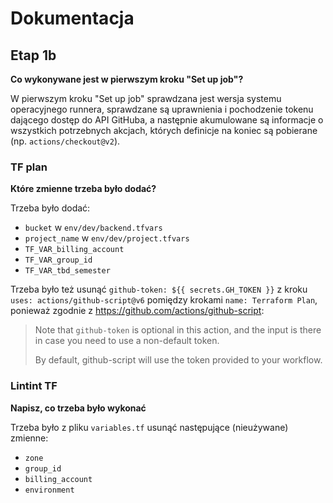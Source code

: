 # Dokumentacja

## Etap 1b

**Co wykonywane jest w pierwszym kroku "Set up job"?**

W pierwszym kroku "Set up job" sprawdzana jest wersja systemu operacyjnego runnera, sprawdzane są uprawnienia i pochodzenie tokenu dającego dostęp do API GitHuba, a następnie akumulowane są informacje o wszystkich potrzebnych akcjach, których definicje na koniec są pobierane (np. `actions/checkout@v2`).

### TF plan

**Które zmienne trzeba było dodać?**

Trzeba było dodać:
* `bucket` w `env/dev/backend.tfvars`
* `project_name` w `env/dev/project.tfvars`
* `TF_VAR_billing_account`
* `TF_VAR_group_id`
* `TF_VAR_tbd_semester`

Trzeba było też usunąć `github-token: ${{ secrets.GH_TOKEN }}` z kroku `uses: actions/github-script@v6` pomiędzy krokami `name: Terraform Plan`, ponieważ zgodnie z https://github.com/actions/github-script:

> Note that `github-token` is optional in this action, and the input is there in case you need to use a non-default token.
> 
> By default, github-script will use the token provided to your workflow.

### Lintint TF

**Napisz, co trzeba było wykonać**

Trzeba było z pliku `variables.tf` usunąć następujące (nieużywane) zmienne:
* `zone`
* `group_id`
* `billing_account`
* `environment`



